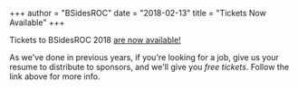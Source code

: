 +++
author = "BSidesROC"
date = "2018-02-13"
title = "Tickets Now Available"
+++

Tickets to BSidesROC 2018 [are now available!](https://www.bsidesroc.com/tickets/)

As we've done in previous years, if you're looking for a job, give us your resume to distribute to sponsors, and we'll give you *free tickets*.  Follow the link above for more info.
